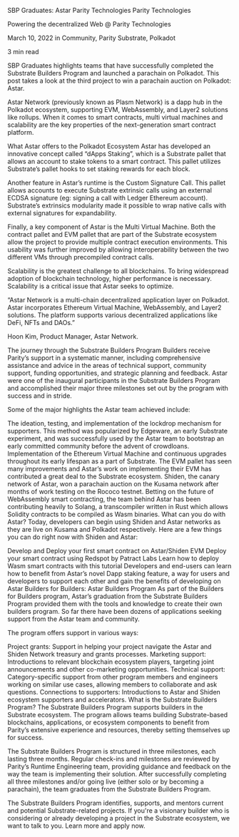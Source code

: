 SBP Graduates: Astar
Parity Technologies
Parity Technologies

Powering the decentralized Web @ Parity Technologies

March 10, 2022 in Community, Parity Substrate, Polkadot

3 min read


SBP Graduates highlights teams that have successfully completed the Substrate Builders Program and launched a parachain on Polkadot. This post takes a look at the third project to win a parachain auction on Polkadot: Astar.

Astar Network (previously known as Plasm Network) is a dapp hub in the Polkadot ecosystem, supporting EVM, WebAssembly, and Layer2 solutions like rollups. When it comes to smart contracts, multi virtual machines and scalability are the key properties of the next-generation smart contract platform.

What Astar offers to the Polkadot Ecosystem
Astar has developed an innovative concept called “dApps Staking”, which is a Substrate pallet that allows an account to stake tokens to a smart contract. This pallet utilizes Substrate’s pallet hooks to set staking rewards for each block.

Another feature in Astar’s runtime is the Custom Signature Call. This pallet allows accounts to execute Substrate extrinsic calls using an external ECDSA signature (eg: signing a call with Ledger Ethereum account). Substrate’s extrinsics modularity made it possible to wrap native calls with external signatures for expandability.

Finally, a key component of Astar is the Multi Virtual Machine. Both the contract pallet and EVM pallet that are part of the Substrate ecosystem allow the project to provide multiple contract execution environments. This usability was further improved by allowing interoperability between the two different VMs through precompiled contract calls.

Scalability is the greatest challenge to all blockchains. To bring widespread adoption of blockchain technology, higher performance is necessary. Scalability is a critical issue that Astar seeks to optimize.

“​Astar Network is a multi-chain decentralized application layer on Polkadot. Astar incorporates Ethereum Virtual Machine, WebAssembly, and Layer2 solutions. The platform supports various decentralized applications like DeFi, NFTs and DAOs.”

Hoon Kim, Product Manager, Astar Network.

The journey through the Substrate Builders Program
Builders receive Parity’s support in a systematic manner, including comprehensive assistance and advice in the areas of technical support, community support, funding opportunities, and strategic planning and feedback. Astar were one of the inaugural participants in the Substrate Builders Program and accomplished their major three milestones set out by the program with success and in stride.

Some of the major highlights the Astar team achieved include:

The ideation, testing, and implementation of the lockdrop mechanism for supporters. This method was popularized by Edgeware, an early Substrate experiment, and was successfully used by the Astar team to bootstrap an early committed community before the advent of crowdloans.
Implementation of the Ethereum Virtual Machine and continuous upgrades throughout its early lifespan as a part of Substrate. The EVM pallet has seen many improvements and Astar’s work on implementing their EVM has contributed a great deal to the Substrate ecosystem.
Shiden, the canary network of Astar, won a parachain auction on the Kusama network after months of work testing on the Rococo testnet.
Betting on the future of WebAssembly smart contracting, the team behind Astar has been contributing heavily to Solang, a transcompiler written in Rust which allows Solidity contracts to be compiled as Wasm binaries.
What can you do with Astar?
Today, developers can begin using Shiden and Astar networks as they are live on Kusama and Polkadot respectively. Here are a few things you can do right now with Shiden and Astar:

Develop and Deploy your first smart contract on Astar/Shiden EVM
Deploy your smart contract using Redspot by Patract Labs
Learn how to deploy Wasm smart contracts with this tutorial
Developers and end-users can learn how to benefit from Astar’s novel Dapp staking feature, a way for users and developers to support each other and gain the benefits of developing on Astar
Builders for Builders: Astar Builders Program
As part of the Builders for Builders program, Astar’s graduation from the Substrate Builders Program provided them with the tools and knowledge to create their own builders program. So far there have been dozens of applications seeking support from the Astar team and community.

The program offers support in various ways:

Project grants: Support in helping your project navigate the Astar and Shiden Network treasury and grants processes.
Marketing support: Introductions to relevant blockchain ecosystem players, targeting joint announcements and other co-marketing opportunities.
Technical support: Category-specific support from other program members and engineers working on similar use cases, allowing members to collaborate and ask questions.
Connections to supporters: Introductions to Astar and Shiden ecosystem supporters and accelerators.
What is the Substrate Builders Program?
The Substrate Builders Program supports builders in the Substrate ecosystem. The program allows teams building Substrate-based blockchains, applications, or ecosystem components to benefit from Parity’s extensive experience and resources, thereby setting themselves up for success.

The Substrate Builders Program is structured in three milestones, each lasting three months. Regular check-ins and milestones are reviewed by Parity’s Runtime Engineering team, providing guidance and feedback on the way the team is implementing their solution. After successfully completing all three milestones and/or going live (either solo or by becoming a parachain), the team graduates from the Substrate Builders Program.

The Substrate Builders Program identifies, supports, and mentors current and potential Substrate-related projects. If you're a visionary builder who is considering or already developing a project in the Substrate ecosystem, we want to talk to you. Learn more and apply now.